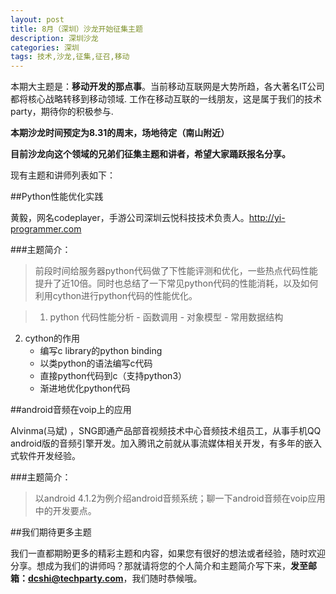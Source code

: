 ```yaml
---
layout: post
title: 8月（深圳）沙龙开始征集主题
description: 深圳沙龙
categories: 深圳
tags: 技术,沙龙,征集,征召,移动
---
```


本期大主题是：**移动开发的那点事**。当前移动互联网是大势所趋，各大著名IT公司都将核心战略转移到移动领域. 工作在移动互联的一线朋友，这是属于我们的技术party，期待你的积极参与.

**本期沙龙时间预定为8.31的周末，场地待定（南山附近）**

**目前沙龙向这个领域的兄弟们征集主题和讲者，希望大家踊跃报名分享。**

现有主题和讲师列表如下：

##Python性能优化实践

黄毅，网名codeplayer，手游公司深圳云悦科技技术负责人。<http://yi-programmer.com>

###主题简介：
>前段时间给服务器python代码做了下性能评测和优化，一些热点代码性能提升了近10倍。同时也总结了一下常见python代码的性能消耗，以及如何利用cython进行python代码的性能优化。

> 1. python 代码性能分析
	- 函数调用
	- 对象模型
	- 常用数据结构
2. cython的作用
	- 编写c library的python binding
	- 以类python的语法编写c代码
	- 直接python代码到c（支持python3）
	- 渐进地优化python代码

##android音频在voip上的应用

Alvinma(马斌) ，SNG即通产品部音视频技术中心音频技术组员工，从事手机QQ android版的音频引擎开发。加入腾讯之前就从事流媒体相关开发，有多年的嵌入式软件开发经验。

###主题简介：
> 以android 4.1.2为例介绍android音频系统；聊一下android音频在voip应用中的开发要点。 

##我们期待更多主题

我们一直都期盼更多的精彩主题和内容，如果您有很好的想法或者经验，随时欢迎分享。想成为我们的讲师吗？那就请将您的个人简介和主题简介写下来，**发至邮箱：<dcshi@techparty.com>**，我们随时恭候哦。
